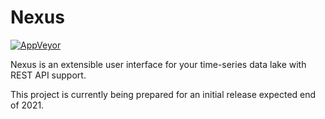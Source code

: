 # Nexus

[![AppVeyor](https://ci.appveyor.com/api/projects/status/hyg0r9br1wdj9vvw/branch/master?svg=true)](https://ci.appveyor.com/project/Apollo3zehn/Nexus)

Nexus is an extensible user interface for your time-series data lake with REST API support. 

This project is currently being prepared for an initial release expected end of 2021.
